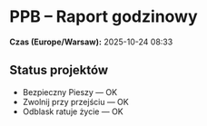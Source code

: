 # PPB – Raport godzinowy
**Czas (Europe/Warsaw):** 2025-10-24 08:33

## Status projektów
- Bezpieczny Pieszy — OK
- Zwolnij przy przejściu — OK
- Odblask ratuje życie — OK

